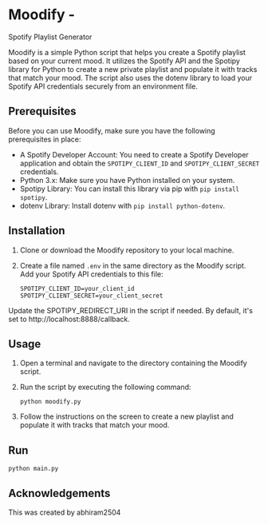 # Moodify - 
Spotify Playlist Generator

Moodify is a simple Python script that helps you create a Spotify playlist based on your current mood. It utilizes the Spotify API and the Spotipy library for Python to create a new private playlist and populate it with tracks that match your mood. The script also uses the dotenv library to load your Spotify API credentials securely from an environment file.

## Prerequisites

Before you can use Moodify, make sure you have the following prerequisites in place:

- A Spotify Developer Account: You need to create a Spotify Developer application and obtain the `SPOTIPY_CLIENT_ID` and `SPOTIPY_CLIENT_SECRET` credentials.
- Python 3.x: Make sure you have Python installed on your system.
- Spotipy Library: You can install this library via pip with `pip install spotipy`.
- dotenv Library: Install dotenv with `pip install python-dotenv`.

## Installation

1. Clone or download the Moodify repository to your local machine.

2. Create a file named `.env` in the same directory as the Moodify script. Add your Spotify API credentials to this file:

   ```shell
   SPOTIPY_CLIENT_ID=your_client_id
   SPOTIPY_CLIENT_SECRET=your_client_secret
Update the SPOTIPY_REDIRECT_URI in the script if needed. By default, it's set to http://localhost:8888/callback.


## Usage

1. Open a terminal and navigate to the directory containing the Moodify script.

2. Run the script by executing the following command:

   ```shell
   python moodify.py

3. Follow the instructions on the screen to create a new playlist and populate it with tracks that match your mood.

## Run

```shell
python main.py
```

## Acknowledgements
This was created by abhiram2504